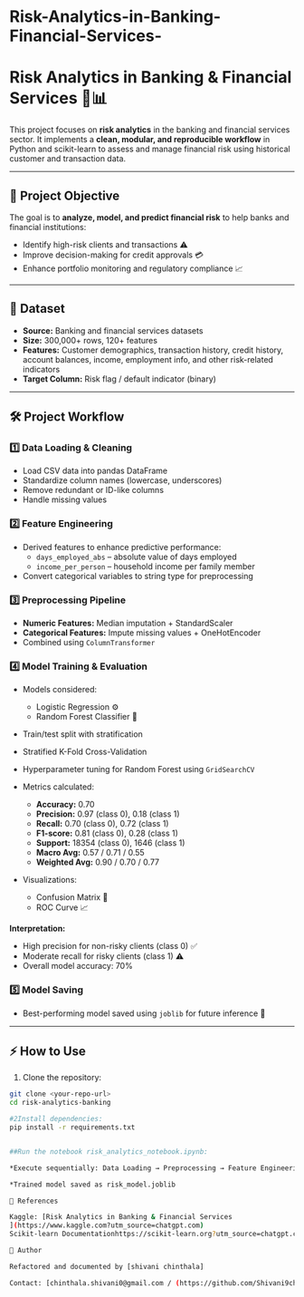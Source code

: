 # Risk-Analytics-in-Banking-Financial-Services-
# Risk Analytics in Banking & Financial Services 🏦📊

This project focuses on **risk analytics** in the banking and financial services sector. It implements a **clean, modular, and reproducible workflow** in Python and scikit-learn to assess and manage financial risk using historical customer and transaction data.

---

## 📌 Project Objective

The goal is to **analyze, model, and predict financial risk** to help banks and financial institutions:

- Identify high-risk clients and transactions ⚠️  
- Improve decision-making for credit approvals 💳  
- Enhance portfolio monitoring and regulatory compliance 📈  

---

## 📂 Dataset

- **Source:** Banking and financial services datasets  
- **Size:** 300,000+ rows, 120+ features  
- **Features:** Customer demographics, transaction history, credit history, account balances, income, employment info, and other risk-related indicators  
- **Target Column:** Risk flag / default indicator (binary)  

---

## 🛠 Project Workflow

### 1️⃣ Data Loading & Cleaning
- Load CSV data into pandas DataFrame  
- Standardize column names (lowercase, underscores)  
- Remove redundant or ID-like columns  
- Handle missing values  

### 2️⃣ Feature Engineering
- Derived features to enhance predictive performance:
  - `days_employed_abs` – absolute value of days employed  
  - `income_per_person` – household income per family member  
- Convert categorical variables to string type for preprocessing  

### 3️⃣ Preprocessing Pipeline
- **Numeric Features:** Median imputation + StandardScaler  
- **Categorical Features:** Impute missing values + OneHotEncoder  
- Combined using `ColumnTransformer`  

### 4️⃣ Model Training & Evaluation
- Models considered:
  - Logistic Regression ⚙️  
  - Random Forest Classifier 🌲  
- Train/test split with stratification  
- Stratified K-Fold Cross-Validation  
- Hyperparameter tuning for Random Forest using `GridSearchCV`  
- Metrics calculated:
  - **Accuracy:** 0.70  
  - **Precision:** 0.97 (class 0), 0.18 (class 1)  
  - **Recall:** 0.70 (class 0), 0.72 (class 1)  
  - **F1-score:** 0.81 (class 0), 0.28 (class 1)  
  - **Support:** 18354 (class 0), 1646 (class 1)  
  - **Macro Avg:** 0.57 / 0.71 / 0.55  
  - **Weighted Avg:** 0.90 / 0.70 / 0.77  

- Visualizations:
  - Confusion Matrix 🧮  
  - ROC Curve 📈  

**Interpretation:**  
- High precision for non-risky clients (class 0) ✅  
- Moderate recall for risky clients (class 1) ⚠️  
- Overall model accuracy: 70%  

### 5️⃣ Model Saving
- Best-performing model saved using `joblib` for future inference 💾  

---

## ⚡ How to Use

1. Clone the repository:
```bash
git clone <your-repo-url>
cd risk-analytics-banking

#2Install dependencies:
pip install -r requirements.txt


##Run the notebook risk_analytics_notebook.ipynb:

*Execute sequentially: Data Loading → Preprocessing → Feature Engineering → Training & Evaluation

*Trained model saved as risk_model.joblib

🔗 References

Kaggle: [Risk Analytics in Banking & Financial Services
](https://www.kaggle.com?utm_source=chatgpt.com)
Scikit-learn Documentationhttps://scikit-learn.org?utm_source=chatgpt.com

👤 Author

Refactored and documented by [shivani chinthala]

Contact: [chinthala.shivani0@gmail.com / (https://github.com/Shivani9chinthala)]
